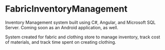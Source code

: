 # FabricInventoryManagement

Inventory Management system built using C#, Angular, and Microsoft SQL Server. Coming soon as an Android application, as well.

System created for fabric and clothing store to manage inventory, track cost of materials, and track time spent on creating clothing.


